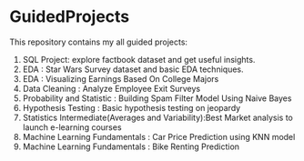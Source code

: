 # GuidedProjects


This repository contains my all guided projects:

1. SQL Project: explore factbook dataset and get useful insights. 
2. EDA : Star Wars Survey dataset and basic EDA techniques.
3. EDA : Visualizing Earnings Based On College Majors
4. Data Cleaning : Analyze Employee Exit Surveys
5. Probability and Statistic : Building Spam Filter Model Using Naive Bayes
6. Hypothesis Testing : Basic hypothesis testing on jeopardy
7. Statistics Intermediate(Averages and Variability):Best Market analysis to launch e-learning courses
8. Machine Learning Fundamentals : Car Price Prediction using KNN model
9. Machine Learning Fundamentals : Bike Renting Prediction

